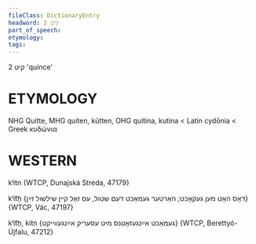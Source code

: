 ```yaml
---
fileClass: DictionaryEntry
headword: קיט 2
part_of_speech: 
etymology: 
tags: 
---
```

קיט 2
'quince'

ETYMOLOGY
===========
NHG Quitte, MHG quiten, kütten, OHG quitina, kutina <  Latin cydōnia < Greek κυδώνια

WESTERN
========

kʲitn {WTCP, Dunajská Streda, 47179}

kʲit͡n̩ {דאָס האָט מען געקאָכט; האַרטער געמאַכט דעם שטול, עס זאָל קיין שילשול זײַן} {WTCP, Vác, 47197}

kʲit͡n̩, kítn {געמאַכט אײַנגעזאָטנס מיט עסעריק אײַנגעווייקט} {WTCP, Berettyó-Újfalu, 47212}
